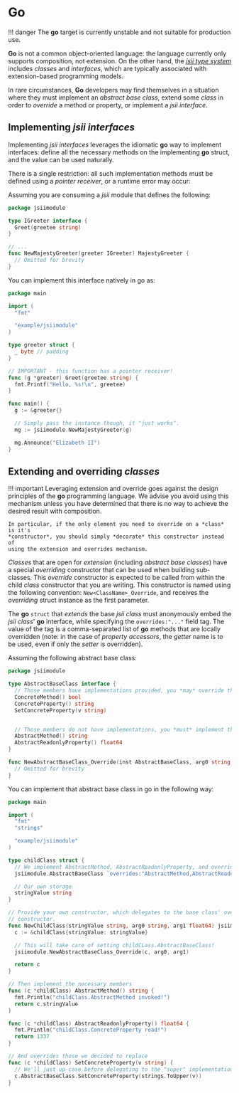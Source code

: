 # Go

!!! danger
    The **go** target is currently unstable and not suitable for production use.

**Go** is not a common object-oriented language: the language currently only
supports composition, not extension. On the other hand, the
[*jsii type system*][type-system] includes *classes* and *interfaces*, which are
typically associated with extension-based programming models.

In rare circumstances, **Go** developers may find themselves in a situation
where they must implement an *abstract base class*, extend some *class* in order
to *override* a method or property, or implement a *jsii interface*.

[type-system]: ../../../specification/2-type-system.md

## Implementing *jsii interfaces*

Implementing *jsii interfaces* leverages the idiomatic **go** way to implement
interfaces: define all the necessary methods on the implementing **go** struct,
and the value can be used naturally.

There is a single restriction: all such implementation methods must be defined
using a *pointer receiver*, or a runtime error may occur:

Assuming you are consuming a *jsii* module that defines the following:

```go
package jsiimodule

type IGreeter interface {
  Greet(greetee string)
}

// ...
func NewMajestyGreeter(greeter IGreeter) MajestyGreeter {
  // Omitted for brevity
}
```

You can implement this interface natively in go as:

```go
package main

import (
  "fmt"

  "example/jsiimodule"
)

type greeter struct {
  _ byte // padding
}

// IMPORTANT - this function has a pointer receiver!
func (g *greeter) Greet(greetee string) {
  fmt.Printf("Hello, %s!\n", greetee)
}

func main() {
  g := &greeter{}

  // Simply pass the instance though, it "just works".
  mg := jsiimodule.NewMajestyGreeter(g)

  mg.Announce("Elizabeth II")
}
```

## Extending and overriding *classes*

!!! important
    Leveraging extension and override goes against the design principles of the
    **go** programming language. We advise you avoid using this mechanism unless
    you have determined that there is no way to achieve the desired result with
    composition.

    In particular, if the only element you need to override on a *class* is it's
    *constructor*, you should simply *decorate* this constructor instead of
    using the extension and overrides mechanism.

*Classes* that are open for *extension* (including *abstract base classes*) have
a special *overriding* constructor that can be used when building sub-classes.
This *override* constructor is expected to be called from within the child
*class* constructor that you are writing. This constructor is named using the
following convention: `New<ClassName>_Override`, and receives the *overriding*
struct instance as the first parameter.

The **go** `struct` that *extends* the base *jsii class* must anonymously embed
the *jsii class*' **go** interface, while specifying the `overrides:"..."` field
tag. The value of the tag is a comma-separated list of **go** methods that are
locally overridden (note: in the case of *property accessors*, the *getter* name
is to be used, even if only the *setter* is overridden).

Assuming the following abstract base class:

```go
package jsiimodule

type AbstractBaseClass interface {
  // Those members have implementations provided, you *may* override them
  ConcreteMethod() bool
  ConcreteProperty() string
  SetConcreteProperty(v string)


  // Those members do not have implementations, you *must* implement them
  AbstractMethod() string
  AbstractReadonlyProperty() float64
}

func NewAbstractBaseClass_Override(inst AbstractBaseClass, arg0 string, arg1 float64) {
  // Omitted for brevity
}
```

You can implement that abstract base class in go in the following way:

```go
package main

import (
  "fmt"
  "strings"

  "example/jsiimodule"
)

type childClass struct {
  // We implement AbstractMethod, AbstractReadonlyProperty, and override the setter for ConcreteProperty
  jsiimodule.AbstractBaseClass `overrides:"AbstractMethod,AbstractReadonlyProperty,ConcreteProperty"`

  // Our own storage
  stringValue string
}

// Provide your own constructor, which delegates to the base class' overriding
// constructor.
func NewChildClass(stringValue string, arg0 string, arg1 float64) jsiimodule.AbstractBaseClass {
  c := &childClass{stringValue: stringValue}

  // This will take care of setting childCLass.AbstractBaseClass!
  jsiimodule.NewAbstractBaseClass_Override(c, arg0, arg1)

  return c
}

// Then implement the necessary members
func (c *childClass) AbstractMethod() string {
  fmt.Println("childClass.AbstractMethod invoked!")
  return c.stringValue
}

func (c *childClass) AbstractReadonlyProperty() float64 {
  fmt.Println("childClass.ConcreteProperty read!")
  return 1337
}

// And overrides those we decided to replace
func (c *childClass) SetConcreteProperty(v string) {
  // We'll just up-case before delegating to the "super" implementation.
  c.AbstractBaseClass.SetConcreteProperty(strings.ToUpper(v))
}
```
